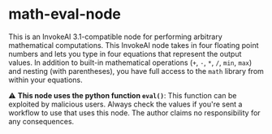 # math-eval-node
This is an InvokeAI 3.1-compatible node for performing arbitrary mathematical computations.
This InvokeAI node takes in four floating point numbers and lets you type in four equations that represent the output values. In addition to built-in mathematical operations (`+`, `-`, `*`, `/`, `min`, `max`) and nesting (with parentheses), you have full access to the `math` library from within your equations.

:warning: **This node uses the python function `eval()`**: This function can be exploited by malicious users. Always check the values if you're sent a workflow to use that uses this node. The author claims no responsibility for any consequences.
